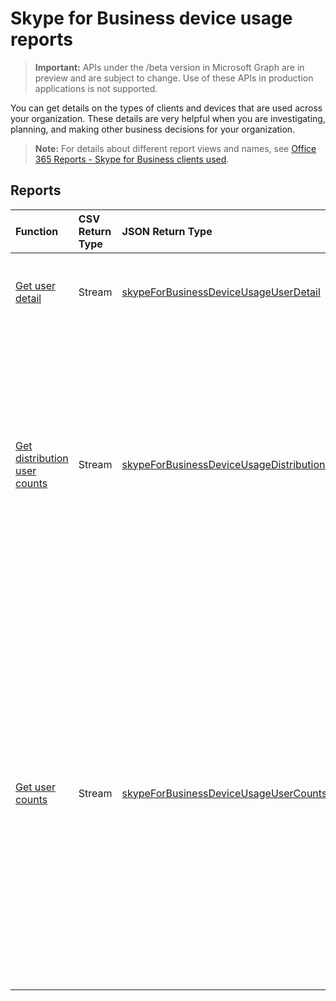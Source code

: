 # Skype for Business device usage reports

> **Important:** APIs under the /beta version in Microsoft Graph are in preview and are subject to change. Use of these APIs in production applications is not supported.

You can get details on the types of clients and devices that are used across your organization. These details are very helpful when you are investigating, planning, and making other business decisions for your organization.

> **Note:** For details about different report views and names, see [Office 365 Reports - Skype for Business clients used](https://support.office.com/client/Skype-for-Business-clients-used-b9019c36-034f-40c7-acb0-c2a0400b03c3).

## Reports

| Function                                 | CSV Return Type | JSON Return Type                         | Description                              |
| :--------------------------------------- | :-------------- | :--------------------------------------- | ---------------------------------------- |
| [Get user detail](../api/reportroot_getskypeforbusinessdeviceusageuserdetail.md) | Stream          | [skypeForBusinessDeviceUsageUserDetail](../resources/skypeforbusinessdeviceusageuserdetail.md) | Get details about Skype for Business device usage by user. |
| [Get distribution user counts](../api/reportroot_getskypeforbusinessdeviceusagedistributionusercounts.md) | Stream          | [skypeForBusinessDeviceUsageDistributionUserCounts](../resources/skypeforbusinessdeviceusagedistributionusercounts.md) | Get the number of users using unique devices in your organization. The report will show you the number of users per device including Windows, Windows phone, Android phone, iPhone, and iPad. |
| [Get user counts](../api/reportroot_getskypeforbusinessdeviceusageusercounts.md) | Stream          | [skypeForBusinessDeviceUsageUserCounts](../resources/skypeforbusinessdeviceusageusercounts.md) | Get the usage trends on how many users in your organization have connected using the Skype for Business app. You will also get a breakdown by the type of device (Windows, Windows phone, Android phone, iPhone, or iPad) on which the Skype for Business client app is installed and used across your organization. |
